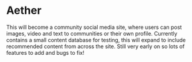 # Aether

This will become a community social media site, where users can post images, video and text to communities or their own profile.
Currently contains a small content database for testing, this will expand to include recommended content from across the site.
Still very early on so lots of features to add and bugs to fix!
